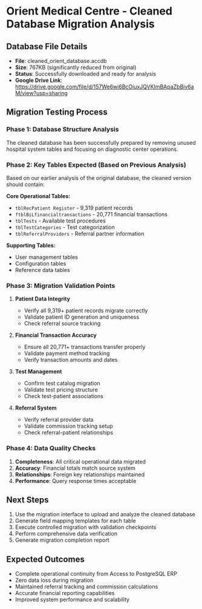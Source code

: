 # Orient Medical Centre - Cleaned Database Migration Analysis

## Database File Details
- **File**: cleaned_orient_database.accdb
- **Size**: 767KB (significantly reduced from original)
- **Status**: Successfully downloaded and ready for analysis
- **Google Drive Link**: https://drive.google.com/file/d/157We6wi6BcOiuxJQVKImBApaZbBiv6aM/view?usp=sharing

## Migration Testing Process

### Phase 1: Database Structure Analysis
The cleaned database has been successfully prepared by removing unused hospital system tables and focusing on diagnostic center operations.

### Phase 2: Key Tables Expected (Based on Previous Analysis)
Based on our earlier analysis of the original database, the cleaned version should contain:

**Core Operational Tables:**
- `tblRecPatient Register` - 9,319 patient records
- `ftblBiLfinancialtransactions` - 20,771 financial transactions  
- `tblTests` - Available test procedures
- `tblTestCategories` - Test categorization
- `tblReferralProviders` - Referral partner information

**Supporting Tables:**
- User management tables
- Configuration tables
- Reference data tables

### Phase 3: Migration Validation Points

1. **Patient Data Integrity**
   - Verify all 9,319+ patient records migrate correctly
   - Validate patient ID generation and uniqueness
   - Check referral source tracking

2. **Financial Transaction Accuracy**
   - Ensure all 20,771+ transactions transfer properly
   - Validate payment method tracking
   - Verify transaction amounts and dates

3. **Test Management**
   - Confirm test catalog migration
   - Validate test pricing structure
   - Check test-patient associations

4. **Referral System**
   - Verify referral provider data
   - Validate commission tracking setup
   - Check referral-patient relationships

### Phase 4: Data Quality Checks

1. **Completeness**: All critical operational data migrated
2. **Accuracy**: Financial totals match source system
3. **Relationships**: Foreign key relationships maintained
4. **Performance**: Query response times acceptable

## Next Steps

1. Use the migration interface to upload and analyze the cleaned database
2. Generate field mapping templates for each table
3. Execute controlled migration with validation checkpoints
4. Perform comprehensive data verification
5. Generate migration completion report

## Expected Outcomes

- Complete operational continuity from Access to PostgreSQL ERP
- Zero data loss during migration
- Maintained referral tracking and commission calculations
- Accurate financial reporting capabilities
- Improved system performance and scalability